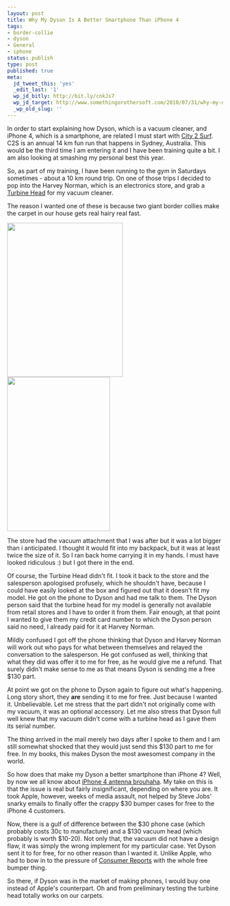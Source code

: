 ```yaml
---
layout: post
title: Why My Dyson Is A Better Smartphone Than iPhone 4
tags:
- border-collie
- dyson
- General
- iphone
status: publish
type: post
published: true
meta:
  jd_tweet_this: 'yes'
  _edit_last: '1'
  wp_jd_bitly: http://bit.ly/cnkJs7
  wp_jd_target: http://www.somethingorothersoft.com/2010/07/31/why-my-dyson-is-a-better-smartphone-than-iphone-4/
  _wp_old_slug: ''
---
```

In order to start explaining how Dyson, which is a vacuum cleaner, and iPhone 4, which is a smartphone, are related I must start with [City 2 Surf](http://city2surf.com.au/). C2S is an annual 14 km fun run that happens in Sydney, Australia. This would be the third time I am entering it and I have been training quite a bit. I am also looking at smashing my personal best this year.

So, as part of my training, I have been running to the gym in Saturdays sometimes - about a 10 km round trip. On one of those trips I decided to pop into the Harvey Norman, which is an electronics store, and grab a [Turbine Head](http://www.dyson.com.au/store/parts.asp?accessory=ACC-DC20TURBINEHEAD-IT&product=DC19) for my vacuum cleaner.

The reason I wanted one of these is because two giant border collies make the carpet in our house gets real hairy real fast.

<a href="{{ site.url }}/images/2010/07/PB100173.jpg"><img src="{{ site.url }}/images/2010/07/PB100173.jpg" alt="" title="PB100173" width="270" height="360" class="alignnone size-full wp-image-423" /></a><a href="{{ site.url }}/images/2010/07/20081031_0376.jpg"><img src="{{ site.url }}/images/2010/07/20081031_0376.jpg" alt="" title="20081031_0376" width="240" height="360" class="alignnone size-full wp-image-422" /></a>

The store had the vacuum attachment that I was after but it was a lot bigger than i anticipated. I thought it would fit into my backpack, but it was at least twice the size of it. So I ran back home carrying it in my hands. I must have looked ridiculous :) but I got there in the end.

Of course, the Turbine Head didn't fit. I took it back to the store and the salesperson apologised profusely, which he shouldn't have, because I could have easily looked at the box and figured out that it doesn't fit my model. He got on the phone to Dyson and had me talk to them. The Dyson person said that the turbine head for my model is generally not available from retail stores and I have to order it from them. Fair enough, at that point I wanted to give them my credit card number to which the Dyson person said no need, I already paid for it at Harvey Norman.

Mildly confused I got off the phone thinking that Dyson and Harvey Norman will work out who pays for what between themselves and relayed the conversation to the salesperson. He got confused as well, thinking that what they did was offer it to me for free, as he would give me a refund. That surely didn't make sense to me as that means Dyson is sending me a free $130 part.

At point we got on the phone to Dyson again to figure out what's happening. Long story short, they **are** sending it to me for free. Just because I wanted it. Unbelievable. Let me stress that the part didn't not originally come with my vacuum, it was an optional accessory. Let me also stress that Dyson full well knew that my vacuum didn't come with a turbine head as I gave them its serial number. 

The thing arrived in the mail merely two days after I spoke to them and I am still somewhat shocked that they would just send this $130 part to me for free. In my books, this makes Dyson the most awesomest company in the world.

So how does that make my Dyson a better smartphone than iPhone 4? Well, by now we all know about [iPhone 4 antenna brouhaha](http://www.pcworld.com/article/201297/apples_iphone_4_antennagate_timeline.html). My take on this is that the issue is real but fairly insignificant, depending on where you are. It took Apple, however, weeks of media assault, not helped by Steve Jobs' snarky emails to finally offer the crappy $30 bumper cases for free to the iPhone 4 customers.

Now, there is a gulf of difference between the $30 phone case (which probably costs 30c to manufacture) and a $130 vacuum head (which probably is worth $10-20). Not only that, the vacuum did not have a design flaw, it was simply the wrong implement for my particular case. Yet Dyson sent it to for free, for no other reason than I wanted it. Unlike Apple, who had to bow in to the pressure of [Consumer Reports](http://blogs.consumerreports.org/electronics/2010/07/apple-iphone-4-antenna-issue-iphone4-problems-dropped-calls-lab-test-confirmed-problem-issues-signal-strength-att-network-gsm.html) with the whole free bumper thing.

So there, if Dyson was in the market of making phones, I would buy one instead of Apple's counterpart. Oh and from preliminary testing the turbine head totally works on our carpets. 
